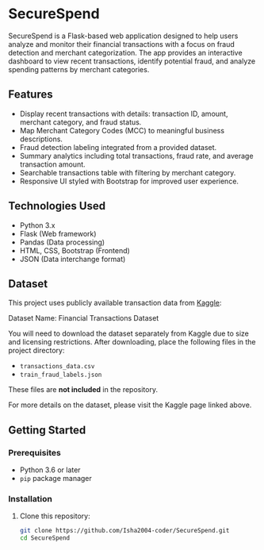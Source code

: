 # SecureSpend

SecureSpend is a Flask-based web application designed to help users analyze and monitor their financial transactions with a focus on fraud detection and merchant categorization. The app provides an interactive dashboard to view recent transactions, identify potential fraud, and analyze spending patterns by merchant categories.

## Features

- Display recent transactions with details: transaction ID, amount, merchant category, and fraud status.
- Map Merchant Category Codes (MCC) to meaningful business descriptions.
- Fraud detection labeling integrated from a provided dataset.
- Summary analytics including total transactions, fraud rate, and average transaction amount.
- Searchable transactions table with filtering by merchant category.
- Responsive UI styled with Bootstrap for improved user experience.

## Technologies Used

- Python 3.x
- Flask (Web framework)
- Pandas (Data processing)
- HTML, CSS, Bootstrap (Frontend)
- JSON (Data interchange format)

## Dataset

This project uses publicly available transaction data from [Kaggle](https://www.kaggle.com/):

Dataset Name: Financial Transactions Dataset

You will need to download the dataset separately from Kaggle due to size and licensing restrictions. After downloading, place the following files in the project directory:

- `transactions_data.csv`
- `train_fraud_labels.json`

These files are **not included** in the repository.

For more details on the dataset, please visit the Kaggle page linked above.


## Getting Started

### Prerequisites

- Python 3.6 or later
- `pip` package manager

### Installation

1. Clone this repository:

   ```bash
   git clone https://github.com/Isha2004-coder/SecureSpend.git
   cd SecureSpend
